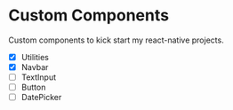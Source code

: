 # Custom Components

Custom components to kick start my react-native projects.

- [x] Utilities
- [x] Navbar
- [ ] TextInput
- [ ] Button
- [ ] DatePicker
